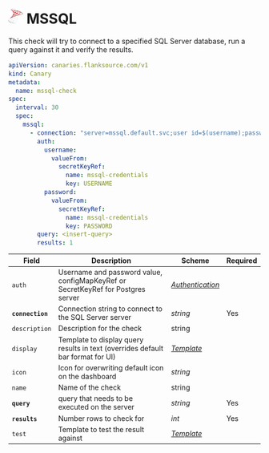 # <img src='https://raw.githubusercontent.com/flanksource/flanksource-ui/main/src/icons/mssql.svg' style='height: 32px'/> MSSQL

This check will try to connect to a specified SQL Server database, run a query against it and verify the results.

```yaml
apiVersion: canaries.flanksource.com/v1
kind: Canary
metadata:
  name: mssql-check
spec:
  interval: 30
  spec:
    mssql:
      - connection: "server=mssql.default.svc;user id=$(username);password=$(password);port=1433;database=master"
        auth:
          username:
            valueFrom:
              secretKeyRef:
                name: mssql-credentials
                key: USERNAME
          password:
            valueFrom:
              secretKeyRef:
                name: mssql-credentials
                key: PASSWORD
        query: <insert-query>
        results: 1
```

| Field | Description | Scheme | Required |
| ----- | ----------- | ------ | -------- |
| `auth` | Username and password value, configMapKeyRef or SecretKeyRef for Postgres server | [*Authentication*](../concepts/authentication.md) |  |
| **`connection`** | Connection string to connect to the SQL Server server | *string* | Yes |
| `description` | Description for the check | string |  |
| `display` | Template to display query results in text (overrides default bar format for UI) | [*Template*](../concepts/templating.md) |  |
| `icon` | Icon for overwriting default icon on the dashboard | *string* |  |
| `name` | Name of the check | string |  |
| **`query`** | query that needs to be executed on the server | *string* | Yes |
| **`results`** | Number rows to check for | *int* | Yes |
| `test` | Template to test the result against | [*Template*](../concepts/templating.md) |  |
